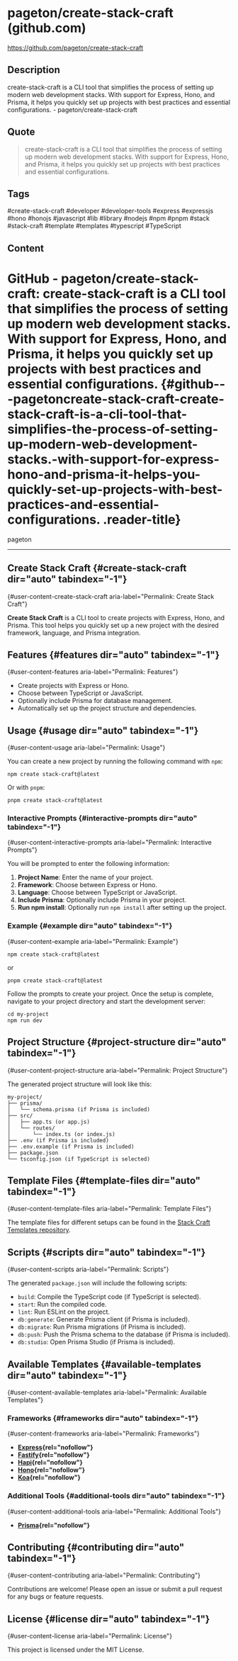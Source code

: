 # pageton/create-stack-craft (github.com)

<https://github.com/pageton/create-stack-craft>

## Description

create-stack-craft is a CLI tool that simplifies the process of setting up modern web development stacks. With support for Express, Hono, and Prisma, it helps you quickly set up projects with best practices and essential configurations. - pageton/create-stack-craft

## Quote

> create-stack-craft is a CLI tool that simplifies the process of setting up modern web development stacks. With support for Express, Hono, and Prisma, it helps you quickly set up projects with best practices and essential configurations.

## Tags

#create-stack-craft #developer #developer-tools #express #expressjs #hono #honojs #javascript #lib #library #nodejs #npm #pnpm #stack #stack-craft #template #templates #typescript #TypeScript

## Content

# GitHub - pageton/create-stack-craft: create-stack-craft is a CLI tool that simplifies the process of setting up modern web development stacks. With support for Express, Hono, and Prisma, it helps you quickly set up projects with best practices and essential configurations. {#github---pagetoncreate-stack-craft-create-stack-craft-is-a-cli-tool-that-simplifies-the-process-of-setting-up-modern-web-development-stacks.-with-support-for-express-hono-and-prisma-it-helps-you-quickly-set-up-projects-with-best-practices-and-essential-configurations. .reader-title}

pageton

------------------------------------------------------------------------

## Create Stack Craft {#create-stack-craft dir="auto" tabindex="-1"}

[](#create-stack-craft){#user-content-create-stack-craft aria-label="Permalink: Create Stack Craft"}

**Create Stack Craft** is a CLI tool to create projects with Express, Hono, and Prisma. This tool helps you quickly set up a new project with the desired framework, language, and Prisma integration.

## Features {#features dir="auto" tabindex="-1"}

[](#features){#user-content-features aria-label="Permalink: Features"}

-   Create projects with Express or Hono.
-   Choose between TypeScript or JavaScript.
-   Optionally include Prisma for database management.
-   Automatically set up the project structure and dependencies.

## Usage {#usage dir="auto" tabindex="-1"}

[](#usage){#user-content-usage aria-label="Permalink: Usage"}

You can create a new project by running the following command with `npm`:

    npm create stack-craft@latest

Or with `pnpm`:

    pnpm create stack-craft@latest

### Interactive Prompts {#interactive-prompts dir="auto" tabindex="-1"}

[](#interactive-prompts){#user-content-interactive-prompts aria-label="Permalink: Interactive Prompts"}

You will be prompted to enter the following information:

1.  **Project Name**: Enter the name of your project.
2.  **Framework**: Choose between Express or Hono.
3.  **Language**: Choose between TypeScript or JavaScript.
4.  **Include Prisma**: Optionally include Prisma in your project.
5.  **Run npm install**: Optionally run `npm install` after setting up the project.

### Example {#example dir="auto" tabindex="-1"}

[](#example){#user-content-example aria-label="Permalink: Example"}

    npm create stack-craft@latest

or

    pnpm create stack-craft@latest

Follow the prompts to create your project. Once the setup is complete, navigate to your project directory and start the development server:

    cd my-project
    npm run dev

## Project Structure {#project-structure dir="auto" tabindex="-1"}

[](#project-structure){#user-content-project-structure aria-label="Permalink: Project Structure"}

The generated project structure will look like this:

    my-project/
    ├── prisma/
    │   └── schema.prisma (if Prisma is included)
    ├── src/
    │   ├── app.ts (or app.js)
    │   └── routes/
    │       └── index.ts (or index.js)
    ├── .env (if Prisma is included)
    ├── .env.example (if Prisma is included)
    ├── package.json
    └── tsconfig.json (if TypeScript is selected)

## Template Files {#template-files dir="auto" tabindex="-1"}

[](#template-files){#user-content-template-files aria-label="Permalink: Template Files"}

The template files for different setups can be found in the [Stack Craft Templates repository](https://github.com/dev-rio/stack-craft-templates/).

## Scripts {#scripts dir="auto" tabindex="-1"}

[](#scripts){#user-content-scripts aria-label="Permalink: Scripts"}

The generated `package.json` will include the following scripts:

-   `build`: Compile the TypeScript code (if TypeScript is selected).
-   `start`: Run the compiled code.
-   `lint`: Run ESLint on the project.
-   `db:generate`: Generate Prisma client (if Prisma is included).
-   `db:migrate`: Run Prisma migrations (if Prisma is included).
-   `db:push`: Push the Prisma schema to the database (if Prisma is included).
-   `db:studio`: Open Prisma Studio (if Prisma is included).

## Available Templates {#available-templates dir="auto" tabindex="-1"}

[](#available-templates){#user-content-available-templates aria-label="Permalink: Available Templates"}

### Frameworks {#frameworks dir="auto" tabindex="-1"}

[](#frameworks){#user-content-frameworks aria-label="Permalink: Frameworks"}

-   **[Express](https://expressjs.com/){rel="nofollow"}**
-   **[Fastify](https://fastify.dev/){rel="nofollow"}**
-   **[Hapi](https://hapi.dev/){rel="nofollow"}**
-   **[Hono](https://hono.dev/){rel="nofollow"}**
-   **[Koa](https://koajs.com/){rel="nofollow"}**

### Additional Tools {#additional-tools dir="auto" tabindex="-1"}

[](#additional-tools){#user-content-additional-tools aria-label="Permalink: Additional Tools"}

-   **[Prisma](https://www.prisma.io/){rel="nofollow"}**

## Contributing {#contributing dir="auto" tabindex="-1"}

[](#contributing){#user-content-contributing aria-label="Permalink: Contributing"}

Contributions are welcome! Please open an issue or submit a pull request for any bugs or feature requests.

## License {#license dir="auto" tabindex="-1"}

[](#license){#user-content-license aria-label="Permalink: License"}

This project is licensed under the MIT License.
